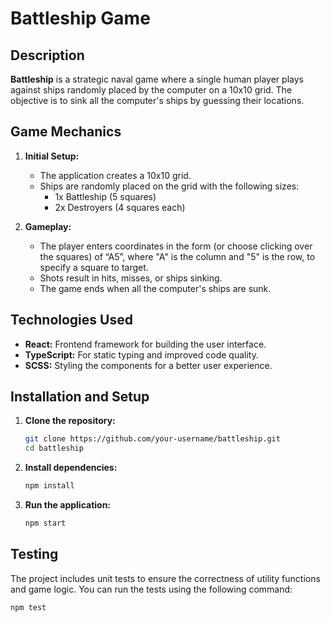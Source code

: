 # Battleship Game

## Description

**Battleship** is a strategic naval game where a single human player plays against ships randomly placed by the computer on a 10x10 grid. The objective is to sink all the computer's ships by guessing their locations.

## Game Mechanics

1. **Initial Setup:**

   - The application creates a 10x10 grid.
   - Ships are randomly placed on the grid with the following sizes:
     - 1x Battleship (5 squares)
     - 2x Destroyers (4 squares each)

2. **Gameplay:**
   - The player enters coordinates in the form (or choose clicking over the squares) of “A5”, where "A" is the column and "5" is the row, to specify a square to target.
   - Shots result in hits, misses, or ships sinking.
   - The game ends when all the computer's ships are sunk.

## Technologies Used

- **React:** Frontend framework for building the user interface.
- **TypeScript:** For static typing and improved code quality.
- **SCSS:** Styling the components for a better user experience.

## Installation and Setup

1. **Clone the repository:**
   ```bash
   git clone https://github.com/your-username/battleship.git
   cd battleship
   ```
2. **Install dependencies:**

   ```bash
   npm install
   ```

3. **Run the application:**

   ```bash
   npm start
   ```

## Testing

The project includes unit tests to ensure the correctness of utility functions and game logic. You can run the tests using the following command:

```bash
npm test
```
